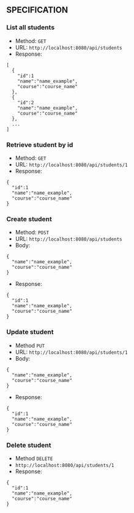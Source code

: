 ## SPECIFICATION

### List all students
* Method: `GET`
* URL: `http://localhost:8080/api/students`
* Response:
```
[
  {
    "id":1
    "name":"name_example",
    "course":"course_name"
  },
  {
    "id":2
    "name":"name_example",
    "course":"course_name"
  },
  ...
]
```

### Retrieve student by id
* Method: `GET`
* URL: `http://localhost:8080/api/students/1`
* Response:
```
{
  "id":1
  "name":"name_example",
  "course":"course_name"
}
```

### Create student
* Method: `POST`
* URL: `http://localhost:8080/api/students`
* Body: 
```
{
  "name":"name_example",
  "course":"course_name"
}
```
* Response:
```
{
  "id":1
  "name":"name_example",
  "course":"course_name"
}
```

### Update student
* Method `PUT`
* URL: `http://localhost:8080/api/students/1`
* Body: 
```
{
  "name":"name_example",
  "course":"course_name"
}
```
* Response:
```
{
  "id":1
  "name":"name_example",
  "course":"course_name"
}
```


### Delete student
* Method `DELETE`
* `http://localhost:8080/api/students/1`
* Response:
```
{
  "id":1
  "name":"name_example",
  "course":"course_name"
}
```

